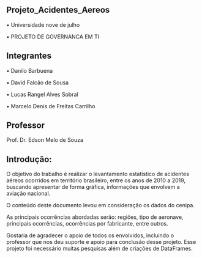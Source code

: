 ## Projeto_Acidentes_Aereos

•	Universidade nove de julho

•	PROJETO DE GOVERNANCA EM TI

## Integrantes

•	Danilo Barbuena

•	David Falcão de Sousa

•	Lucas Rangel Alves Sobral

•	Marcelo Denis de Freitas Carrilho



## Professor
Prof. Dr. Edson Melo de Souza

## Introdução:
O objetivo do trabalho é realizar o levantamento estatístico de acidentes aéreos ocorridos em território brasileiro, entre os anos de 2010 a 2019, buscando apresentar de forma gráfica, informações que envolvem a aviação nacional.

O conteúdo deste documento levou em consideração os dados do cenipa.

As principais ocorrências abordadas serão: regiões, tipo de aeronave, principais ocorrências, ocorrências por fabricante, entre outros.

Gostaria de agradecer o apoio de todos os envolvidos, incluindo o professor que nos deu suporte e apoio para conclusão desse projeto. Esse projeto foi necessário muitas pesquisas além de criações de DataFrames.
